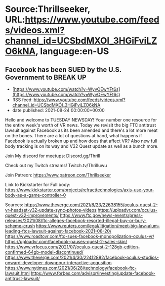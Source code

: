 # Source:Thrillseeker, URL:https://www.youtube.com/feeds/videos.xml?channel_id=UCSbdMXOI_3HGiFviLZO6kNA, language:en-US

## Facebook has been SUED by the U.S. Government to BREAK UP
 - [https://www.youtube.com/watch?v=WyvOEwYFt6s](https://www.youtube.com/watch?v=WyvOEwYFt6s)
 - RSS feed: https://www.youtube.com/feeds/videos.xml?channel_id=UCSbdMXOI_3HGiFviLZO6kNA
 - date published: 2021-08-24 00:00:00+00:00

Hello and welcome to TUESDAY NEWSDAY! Your number one resource for the entire week's worth of VR news. Today we revisit the big FTC antitrust lawsuit against Facebook as its been amended and there's a lot more meat on the bones. There are a lot of questions at hand, what happens if Facebook is actually broken up and how does that affect VR? Also new full body tracking is on its way and V32 Quest update as well as a bunch more. 

Join My discord for meetups:
Discord.gg/Thrill

Check out my Twitch streams!
Twitch.tv/Thrilluwu

Join Patreon:
https://www.patreon.com/Thrillseeker

Link to Kickstarter for Full body: 
https://www.kickstarter.com/projects/refracttechnologies/axis-use-your-body-as-a-game-controller-0

Sources:
https://www.theverge.com/2021/8/23/22638155/oculus-quest-2-vr-headset-v32-update-sync-photos-videos
https://uploadvr.com/oculus-quest-v32-improvements/
https://www.ftc.gov/news-events/press-releases/2021/08/ftc-alleges-facebook-resorted-illegal-buy-or-bury-scheme-crush
https://www.reuters.com/legal/litigation/meet-big-law-alum-leading-ftcs-lawsuit-against-facebook-2021-08-20/
https://www.roadtovr.com/ftc-sues-facebook-monopolization-oculus-vr/
https://uploadvr.com/facebook-pauses-quest-2-sales-skin/
https://www.vrfocus.com/2021/07/oculus-quest-2-128gb-edition-confirmed-64gb-model-discontinued/
https://www.theverge.com/2021/4/30/22412882/facebook-oculus-studios-onward-developer-downpour-interactive-acqusition
https://www.nytimes.com/2021/06/28/technology/facebook-ftc-lawsuit.html
https://www.forbes.com/advisor/investing/update-facebook-antitrust-lawsuit/

